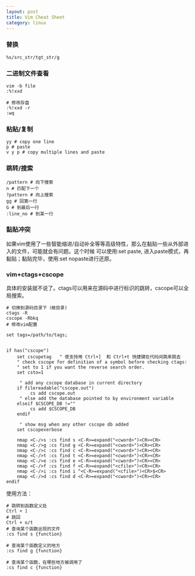 ```yaml
---
layout: post
title: Vim Cheat Sheet
category: linux
---
```


### 替换
```
%s/src_str/tgt_str/g
```

### 二进制文件查看
```
vim -b file
:%!xxd

# 修改存盘
:%!xxd -r
:wq
```

### 粘贴/复制
```
yy # copy one line
p # paste
v y p # copy multiple lines and paste
```

### 跳转/搜索
```
/pattern # 向下搜索
n # 匹配下一个
?pattern # 向上搜索
gg # 回第一行
G # 到最后一行
:line_no # 到某一行
```

### 黏贴冲突
如果vim使用了一些智能缩进/自动补全等等高级特性，那么在黏贴一些从外部进入的文件，可能就会有问题。这个时候
可以使用:set paste, 进入paste模式，再黏贴；黏贴完毕，使用:set nopaste进行还原。

### vim+ctags+cscope
具体的安装就不说了。ctags可以用来在源码中进行标识的跳转，cscope可以全局搜索。
```
# 切换到源码目录下（根目录)
ctags -R
cscope -Rbkq
# 修改vim配置

set tags=/path/to/tags;


if has("cscope")
    set cscopetag   " 使支持用 Ctrl+]  和 Ctrl+t 快捷键在代码间跳来跳去
    " check cscope for definition of a symbol before checking ctags:
    " set to 1 if you want the reverse search order.
    set csto=1

     " add any cscope database in current directory
    if filereadable("cscope.out")
         cs add cscope.out
     " else add the database pointed to by environment variable
    elseif $CSCOPE_DB !=""
         cs add $CSCOPE_DB
    endif

     " show msg when any other cscope db added
    set cscopeverbose

    nmap <C-/>s :cs find s <C-R>=expand("<cword>")<CR><CR>
    nmap <C-/>g :cs find g <C-R>=expand("<cword>")<CR><CR>
    nmap <C-/>c :cs find c <C-R>=expand("<cword>")<CR><CR>
    nmap <C-/>t :cs find t <C-R>=expand("<cword>")<CR><CR>
    nmap <C-/>e :cs find e <C-R>=expand("<cword>")<CR><CR>
    nmap <C-/>f :cs find f <C-R>=expand("<cfile>")<CR><CR>
    nmap <C-/>i :cs find i ^<C-R>=expand("<cfile>")<CR>$<CR>
    nmap <C-/>d :cs find d <C-R>=expand("<cword>")<CR><CR>
endif
```

使用方法：

```
# 跳转到函数定义处
Ctrl + ] 
# 跳回
Ctrl + o/t
# 查询某个函数出现的文件
:cs find s {function}

# 查询某个函数定义的地方
:cs find g {function}

# 查询某个函数，在哪些地方被调用了
:cs find c {function}

```


